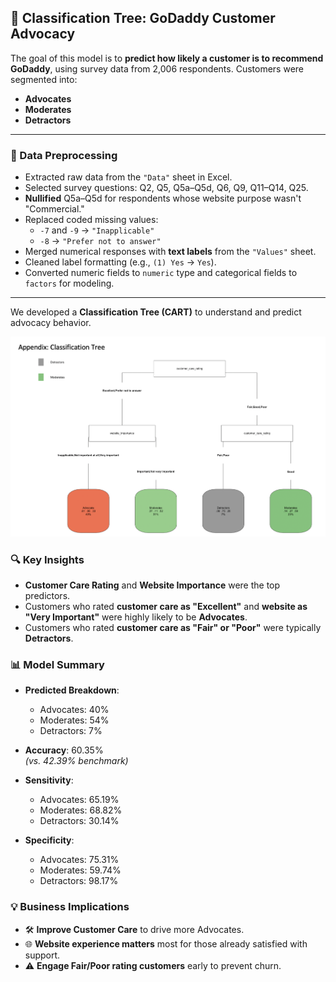 ## 🌳 Classification Tree: GoDaddy Customer Advocacy

The goal of this model is to **predict how likely a customer is to recommend GoDaddy**, using survey data from 2,006 respondents. Customers were segmented into:

- **Advocates**
- **Moderates**
- **Detractors**

---

### 🧹 Data Preprocessing

- Extracted raw data from the `"Data"` sheet in Excel.
- Selected survey questions: Q2, Q5, Q5a–Q5d, Q6, Q9, Q11–Q14, Q25.
- **Nullified** Q5a–Q5d for respondents whose website purpose wasn't "Commercial."
- Replaced coded missing values:  
  - `-7` and `-9` → `"Inapplicable"`  
  - `-8` → `"Prefer not to answer"`
- Merged numerical responses with **text labels** from the `"Values"` sheet.
- Cleaned label formatting (e.g., `(1) Yes` → `Yes`).
- Converted numeric fields to `numeric` type and categorical fields to `factors` for modeling.

---

We developed a **Classification Tree (CART)** to understand and predict advocacy behavior.

![CART Tree Visualization](https://github.com/choulythy/Godaddy-Survey-CART/blob/main/Screenshot%202025-04-07%20at%204.17.33%20in%20the%20afternoon.png)

### 🔍 Key Insights
- **Customer Care Rating** and **Website Importance** were the top predictors.
- Customers who rated **customer care as "Excellent"** and **website as "Very Important"** were highly likely to be **Advocates**.
- Customers who rated **customer care as "Fair" or "Poor"** were typically **Detractors**.

### 📊 Model Summary
- **Predicted Breakdown**:
  - Advocates: 40%
  - Moderates: 54%
  - Detractors: 7%

- **Accuracy**: 60.35%  
  *(vs. 42.39% benchmark)*

- **Sensitivity**:
  - Advocates: 65.19%
  - Moderates: 68.82%
  - Detractors: 30.14%

- **Specificity**:
  - Advocates: 75.31%
  - Moderates: 59.74%
  - Detractors: 98.17%

### 💡 Business Implications
- 🛠 **Improve Customer Care** to drive more Advocates.
- 🌐 **Website experience matters** most for those already satisfied with support.
- ⚠️ **Engage Fair/Poor rating customers** early to prevent churn.
